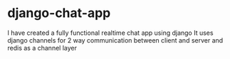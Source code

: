 <div class="container text-center">
    <h1>django-chat-app</h1>
</div>
<div class="container">
    <span>I have created a fully functional realtime chat app using django</span>
    <span>It uses django channels for 2 way communication between client and server and redis as a channel layer</span>
</div>